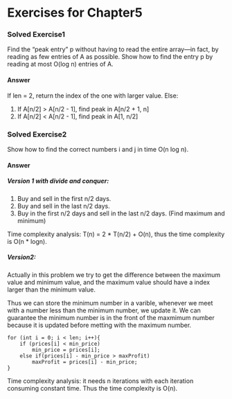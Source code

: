 # Exercises for Chapter5

### Solved Exercise1

Find the “peak entry” p without having to read the entire array—in fact, by reading as few entries of A as possible. Show how to find the entry p by reading at most O(log n) entries of A.

#### Answer
If len = 2, return the index of the one with larger value. Else: 

1. If A[n/2] > A[n/2 - 1], find peak in A[n/2 + 1, n]
2. If A[n/2] < A[n/2 - 1], find peak in A[1, n/2]

### Solved Exercise2
Show how to find the correct numbers i and j in time O(n log n).

#### Answer
##### Version 1 with divide and conquer:

1. Buy and sell in the first n/2 days.
2. Buy and sell in the last n/2 days.
3. Buy in the first n/2 days and sell in the last n/2 days. (Find maximum and minimum)

Time complexity analysis: T(n) = 2 * T(n/2) + O(n), thus the time complexity is O(n * logn).

##### Version2:
Actually in this problem we try to get the difference between the maximum value and minimum value, and the maximum value should have a index larger than the minimum value.

Thus we can store the minimum number in a varible, whenever we meet with a number less than the minimum number, we update it. We can guarantee the minimum number is in the front of the maxmimum number because it is updated before metting with the maximum number. 

    for (int i = 0; i < len; i++){
        if (prices[i] < min_price)
            min_price = prices[i];
        else if(prices[i] - min_price > maxProfit)
            maxProfit = prices[i] - min_price;
    }

Time complexity analysis: it needs n iterations with each iteration consuming constant time. Thus the time complexity is O(n).




